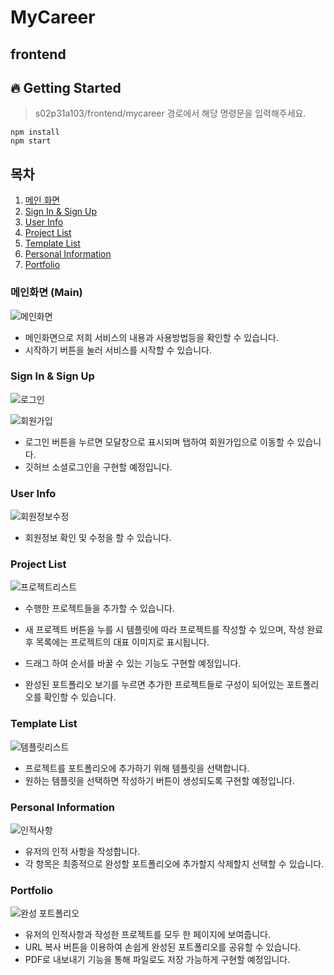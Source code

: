 # MyCareer

## frontend

## 🔥 Getting Started
> s02p31a103/frontend/mycareer 경로에서 해당 명령문을 입력해주세요.
```
npm install
npm start
```

## 목차
1. [메인 화면](#메인화면-(main)) <br/>
2. [Sign In & Sign Up](#sign-in-&-sign-up) <br/>
3. [User Info](#user-info) <br/>
4. [Project List](#project-list) <br/>
5. [Template List](#template-list) <br/>
6. [Personal Information](#personal-information) <br/>
7. [Portfolio](#portfolio) <br/>

### 메인화면 (Main)

![메인화면](./capture/메인.PNG)

- 메인화면으로 저희 서비스의 내용과 사용방법등을 확인할 수 있습니다.
- 시작하기 버튼을 눌러 서비스를 시작할 수 있습니다.

### Sign In & Sign Up

![로그인](./capture/로그인.PNG)

![회원가입](./capture/회원가입.PNG)

- 로그인 버튼을 누르면 모달창으로 표시되며 탭하여 회원가입으로 이동할 수 있습니다.
- 깃허브 소셜로그인을 구현할 예정입니다.

### User Info

![회원정보수정](./capture/회원정보.PNG)

- 회원정보 확인 및 수정을 할 수 있습니다.

### Project List

![프로젝트리스트](./capture/프로젝트리스트.PNG)

- 수행한 프로젝트들을 추가할 수 있습니다.
- 새 프로젝트 버튼을 누를 시 템플릿에 따라 프로젝트를 작성할 수 있으며, 작성 완료 후 목록에는 프로젝트의 대표 이미지로 표시됩니다.
- 드래그 하여 순서를 바꿀 수 있는 기능도 구현할 예정입니다.

- 완성된 포트폴리오 보기를 누르면 추가한 프로젝트들로 구성이 되어있는 포트폴리오를 확인할 수 있습니다.

### Template List

![템플릿리스트](./capture/templateList.JPG)
- 프로젝트를 포트폴리오에 추가하기 위해 템플릿을 선택합니다.
- 원하는 템플릿을 선택하면 작성하기 버튼이 생성되도록 구현할 예정입니다.

### Personal Information

![인적사항](./capture/personal.JPG)
- 유저의 인적 사항을 작성합니다.
- 각 항목은 최종적으로 완성할 포트폴리오에 추가할지 삭제할지 선택할 수 있습니다.

### Portfolio

![완성 포트폴리오](./capture/portfolio.JPG)
- 유저의 인적사항과 작성한 프로젝트를 모두 한 페이지에 보여줍니다.
- URL 복사 버튼을 이용하여 손쉽게 완성된 포트폴리오를 공유할 수 있습니다.
- PDF로 내보내기 기능을 통해 파일로도 저장 가능하게 구현할 예정입니다.
